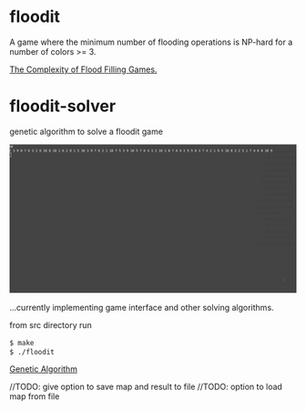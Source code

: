 # floodit

A game where the minimum number of flooding operations is NP-hard  for a number
of colors >= 3.

[The Complexity of Flood Filling Games.](https://arxiv.org/pdf/1001.4420.pdf)


# floodit-solver
genetic algorithm to solve a floodit game

![](/src/images/solving.gif)

...currently implementing game interface and other solving algorithms.

from src directory run
```
$ make
$ ./floodit
```

[Genetic Algorithm](src/readme_ga.txt)

//TODO: give option to save map and result to file
//TODO: option to load map from file


